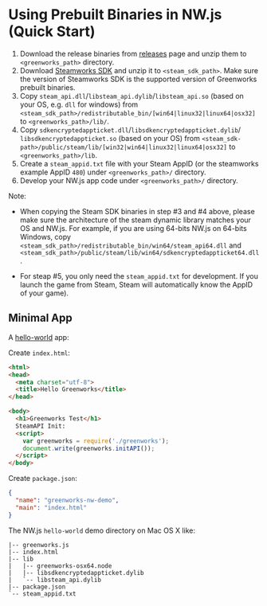 # Using Prebuilt Binaries in NW.js (Quick Start)

1. Download the release binaries from
[releases](https://github.com/greenheartgames/greenworks/releases) page and
unzip them to `<greenworks_path>` directory.
2. Download [Steamworks SDK](https://partner.steamgames.com/downloads/list) and
unzip it to `<steam_sdk_path>`. Make sure the version of Steamworks SDK is the
supported version of Greenworks prebuilt binaries.
3. Copy `steam_api.dll`/`libsteam_api.dylib`/`libsteam_api.so` (based on your
OS, e.g. `dll` for windows) from
`<steam_sdk_path>/redistributable_bin/[win64|linux32|linux64|osx32]` to
`<greenworks_path>/lib/`.
4. Copy `sdkencryptedappticket.dll`/`libsdkencryptedappticket.dylib`/
`libsdkencryptedappticket.so` (based on your OS) from
`<steam_sdk-path>/public/steam/lib/[win32|win64|linux32|linux64|osx32]` to
`<greenworks_path>/lib`.
5. Create a `steam_appid.txt` file with your Steam AppID (or the steamworks
example AppID `480`) under `<greenworks_path>/` directory.
4. Develop your NW.js app code under `<greenworks_path>/` directory.

Note:

* When copying the Steam SDK binaries in step #3 and #4 above, please make sure
the architecture of the steam dynamic library matches your OS and NW.js. For
example, if you are using 64-bits NW.js on 64-bits Windows, copy
`<steam_sdk_path>/redistributable_bin/win64/steam_api64.dll` and
`<steam_sdk_path>/public/steam/lib/win64/sdkencryptedappticket64.dll`.

* For steap #5, you only need the `steam_appid.txt` for development. If you
launch the game from Steam, Steam will automatically know the AppID of your
game).

## Minimal App

A [hello-world](../samples/nw.js) app:

Create `index.html`:

```html
<html>
<head>
  <meta charset="utf-8">
  <title>Hello Greenworks</title>
</head>

<body>
  <h1>Greenworks Test</h1>
  SteamAPI Init:
  <script>
    var greenworks = require('./greenworks');
    document.write(greenworks.initAPI());
  </script>
</body>
```

Create `package.json`:

```json
{
  "name": "greenworks-nw-demo",
  "main": "index.html"
}
```

The NW.js `hello-world` demo directory on Mac OS X like:

```
|-- greenworks.js
|-- index.html
|-- lib
|   |-- greenworks-osx64.node
|   |-- libsdkencryptedappticket.dylib
|   `-- libsteam_api.dylib
|-- package.json
`-- steam_appid.txt
```
